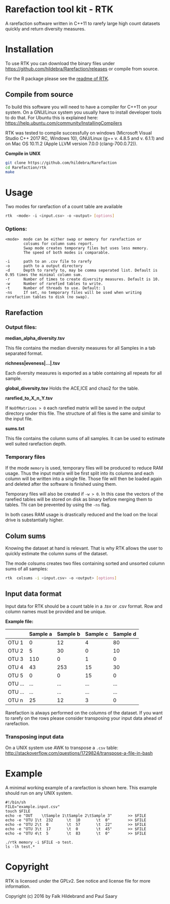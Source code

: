 # Rarefaction tool kit - RTK
A rarefaction software written in C++11 to rarefy large high count datasets quickly and return diversity measures.

# Installation
To use RTK you can download the binary files under https://github.com/hildebra/Rarefaction/releases or compile from source.

For the R package please see the [readme of RTK](r-package/rtk/README.md).

## Compile from source
To build this software you will need to have a compiler for C++11 on your system. On a GNU/Linux system you usually have to install developer tools to do that. For Ubuntu this is explained here: https://help.ubuntu.com/community/InstallingCompilers


RTK was tested to compile successfully on windows (Microsoft Visual Studio C++ 2017 RC, Windows 10), GNU/Linux (g++ v. 4.8.5 and v. 6.1.1) and on Mac OS 10.11.2 (Apple LLVM version 7.0.0 (clang-700.0.72)).


**Compile in UNIX**
```bash
git clone https://github.com/hildebra/Rarefaction
cd Rarefaction/rtk
make
```

# Usage
Two modes for rarefaction of a count table are available

```bash
rtk  <mode> -i <input.csv> -o <output> [options]
```

### Options:
```
<mode>  mode can be either swap or memory for rarefaction or 
        colsums for column sums report.
        Swap mode creates temporary files but uses less memory.
        The speed of both modes is comparable.

-i      path to an .csv file to rarefy
-o      path to a output directory
-d      Depth to rarefy to, may be comma seperated list. Default is 0.95 times the minimal column sum.
-r      Number of times to create diversity measures. Default is 10.
-w      Number of rarefied tables to write.
-t      Number of threads to use. Default: 1
-ns     If set, no temporary files will be used when writing rarefaction tables to disk (no swap).

```

## Rarefaction

### Output files:

**median_alpha_diversity.tsv**

This file contains the median diversity measures for all Samples in a tab separated format.

**richness|eveness|...|.tsv**

Each diversity measures is exported as a table containing all repeats for all sample.

**global_diversity.tsv**
Holds the ACE,ICE and chao2 for the table.

**rarefied_to_X_n_Y.tsv**

If `NoOfMatrices > 0` each rarefied matrix will be saved in the output directory under this file. The structure of all files is the same and similar to the input file.

**sums.txt**

This file contains the column sums of all samples. It can be used to estimate well suited rarefaction depth.

### Temporary files
If the mode `memory` is used, temporary files will be produced to reduce RAM usage. Thus the input matrix will be first split into its columns and each column will be written into a single file. Those file will then be loaded again and deleted after the software is finished using them.

Temporary files will also be created if `-w > 0`. In this case the vectors of the rarefied tables will be stored on disk as binary before merging them to tables. Thi can be prevented by using the `-ns` flag.

In both cases RAM usage is drastically reduced and the load on the local drive is substantially higher.


## Colum sums
Knowing the dataset at hand is relevant. That is why RTK allows the user to quickly estimate the column sums of the dataset.

The mode colsums creates two files containing sorted and unsorted column sums of all samples:
```bash
rtk  colsums -i <input.csv> -o <output> [options]
```



## Input data format
Input data for RTK should be a count table in a .tsv or .csv format.
Row and column names must be provided and be unique.

**Example file:**

|       | Sample a | Sample b | Sample c | Sample d |
|-------|----------|----------|----------|----------|
| OTU 1 | 0        | 12       | 4        | 80       |
| OTU 2 | 5        | 30       | 0        | 10       |
| OTU 3 | 110       | 0        | 1       | 0        |
| OTU 4 | 43       | 253        | 15       | 30        |
| OTU 5 | 0       | 0        | 15       | 0        |
| OTU ... | ...       | ...        | ...       | ...        |
| OTU ... | ...       | ...        | ...       | ...        |
| OTU n | 25       | 12        | 3       | 0        |

Rarefaction is always performed on the columns of the dataset. If you want to rarefy on the rows please consider transposing your input data ahead of rarefaction.

### Transposing input data
On a UNIX system use AWK to transpose a `.csv` table:
http://stackoverflow.com/questions/1729824/transpose-a-file-in-bash





# Example
A minimal working example of a rarefaction is shown here. This example should run on any UNIX system.
```
#!/bin/sh
FILE="example.input.csv"
touch $FILE
echo -e "OUT    \tSample 1\tSample 2\tSample 3"       >> $FILE
echo -e "OTU 1\t  232      \t  10       \t  0"        >> $FILE
echo -e "OTU 2\t  0        \t  57       \t  22"       >> $FILE
echo -e "OTU 3\t  17       \t  0        \t  45"       >> $FILE
echo -e "OTU 4\t  5        \t  83       \t  0"        >> $FILE

./rtk memory -i $FILE -o test.
ls -lh test.*
```


# Copyright
RTK is licensed under the GPLv2. See notice and license file for more information.

Copyright (c) 2016 by Falk Hildebrand and Paul Saary
